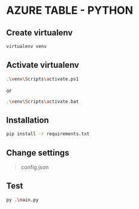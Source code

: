 # AZURE TABLE - PYTHON

## Create virtualenv
```bash
virtualenv venv
```
## Activate virtualenv
```bash
.\venv\Scripts\activate.ps1
```
or
```bash
.\venv\Scripts\activate.bat
```

## Installation
```bash
pip install -r requirements.txt
```
## Change settings

>config.json

## Test
```bash
py .\main.py
```
